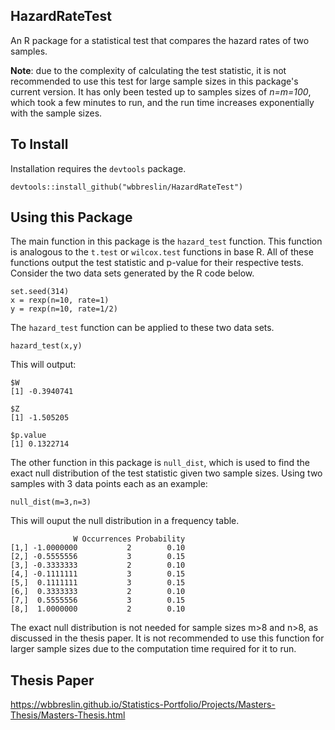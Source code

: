 ## HazardRateTest
An R package for a statistical test that compares the hazard rates of two samples.

**Note**: due to the complexity of calculating the test statistic, it is not recommended to use this test for large sample sizes in this package's current version. It has only been tested up to samples sizes of *n=m=100*, which took a few minutes to run, and the run time increases exponentially with the sample sizes.

## To Install
Installation requires the `devtools` package.

```{r}
devtools::install_github("wbbreslin/HazardRateTest")
```

## Using this Package
The main function in this package is the `hazard_test` function. This function is analogous to the `t.test` or `wilcox.test` functions in base R. All of these functions output the test statistic and p-value for their respective tests. Consider the two data sets generated by the R code below.
```{r}
set.seed(314)
x = rexp(n=10, rate=1)
y = rexp(n=10, rate=1/2)
```
The `hazard_test` function can be applied to these two data sets.
```{r}
hazard_test(x,y)
```
This will output:
```{r}
$W
[1] -0.3940741

$Z
[1] -1.505205

$p.value
[1] 0.1322714
```

The other function in this package is `null_dist`, which is used to find the exact null distribution of the test statistic given two sample sizes. Using two samples with 3 data points each as an example:
```{r}
null_dist(m=3,n=3)
```
This will ouput the null distribution in a frequency table.
```
              W Occurrences Probability
[1,] -1.0000000           2        0.10
[2,] -0.5555556           3        0.15
[3,] -0.3333333           2        0.10
[4,] -0.1111111           3        0.15
[5,]  0.1111111           3        0.15
[6,]  0.3333333           2        0.10
[7,]  0.5555556           3        0.15
[8,]  1.0000000           2        0.10
```
The exact null distribution is not needed for sample sizes m>8 and n>8, as discussed in the thesis paper. It is not recommended to use this function for larger sample sizes due to the computation time required for it to run.

## Thesis Paper
https://wbbreslin.github.io/Statistics-Portfolio/Projects/Masters-Thesis/Masters-Thesis.html
